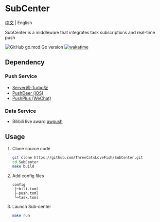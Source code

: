 # SubCenter

[中文](README.md) | English

SubCenter is a middleware that integrates task subscriptions and real-time push

![GitHub go.mod Go version](https://img.shields.io/github/go-mod/go-version/ThreeCatsLoveFish/SubCenter)
[![wakatime](https://wakatime.com/badge/github/ThreeCatsLoveFish/SubCenter.svg)](https://wakatime.com/badge/github/ThreeCatsLoveFish/SubCenter)

## Dependency

### Push Service

- [Server酱-Turbo版](https://sct.ftqq.com/)
- [PushDeer (IOS)](https://github.com/easychen/pushdeer)
- [PushPlus (WeChat)](https://www.pushplus.plus/)

### Data Service

- Bilibili live award [awpush](https://github.com/andywang425/BLTH-server)

## Usage

1. Clone source code
   ```bash
   git clone https://github.com/ThreeCatsLoveFish/SubCenter.git
   cd SubCenter
   make build
   ```
1. Add config files
   ```
   config
    ├─bili.toml
    ├─push.toml
    └─task.toml
   ```
1. Launch Sub-center
   ```bash
   make run
   ```
